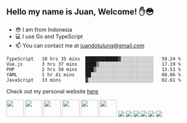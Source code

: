 ## Hello my name is Juan, Welcome! ✋😳

- 😳 I am from Indonesia
- 💻 I use Go and TypeScript
- 📫 You can contact me at juandotulung@gmail.com

<!--START_SECTION:waka-->
```text
TypeScript   10 hrs 35 mins  ████████████▓░░░░░░░░░░░░   50.24 % 
Vue.js       3 hrs 37 mins   ████▒░░░░░░░░░░░░░░░░░░░░   17.19 % 
PHP          2 hrs 50 mins   ███▒░░░░░░░░░░░░░░░░░░░░░   13.51 % 
YAML         1 hr 41 mins    ██░░░░░░░░░░░░░░░░░░░░░░░   08.06 % 
JavaScript   33 mins         ▓░░░░░░░░░░░░░░░░░░░░░░░░   02.61 % 
```
<!--END_SECTION:waka-->

Check out my personal website [here](https://juanc.me)

[<img height="45" src="https://img.icons8.com/color/50/000000/golang.png"/>](https://icons8.com/icon/44442/golang)
[<img height="45" src="https://img.icons8.com/color/48/26e07f/nodejs.png"/>](https://icons8.com/icon/54087/nodejs)
[<img height="45" src="https://img.icons8.com/color/48/000000/javascript.png"/>](https://icons8.com/icon/108784/javascript)
[<img height="45" src="https://img.icons8.com/color/48/000000/typescript.png"/>](https://icons8.com/icon/uJM6fQYqDaZK/typescript)
[<img height="45" src="https://img.icons8.com/windows/32/26e07f/vuejs.png"/>](https://icons8.com/icon/3UzMbioJA7La/vuejs)
[<img height="45" src="https://img.icons8.com/plasticine/100/26e07f/react.png"/>](https://icons8.com/icon/NfbyHexzVEDk/react)
[<img src="https://img.icons8.com/officel/48/000000/php-logo.png"/>](https://icons8.com/icon/fAMVO_fuoOuC/php-logo)
[<img src="https://img.icons8.com/color/48/26e07f/postgreesql.png"/>](https://icons8.com/icon/38561/postgresql)
[<img src="https://img.icons8.com/color/48/000000/mysql-logo.png"/>](https://icons8.com/icon/UFXRpPFebwa2/mysql-logo)
[<img src="https://img.icons8.com/color/48/000000/mongodb.png"/>](https://icons8.com/icon/74402/mongodb)
[<img src="https://img.icons8.com/color/48/000000/redis.png"/>](https://icons8.com/icon/pHS3eRpynIRQ/redis)
[<img src="https://img.icons8.com/color/48/000000/docker.png"/>](https://icons8.com/icon/22813/docker)
